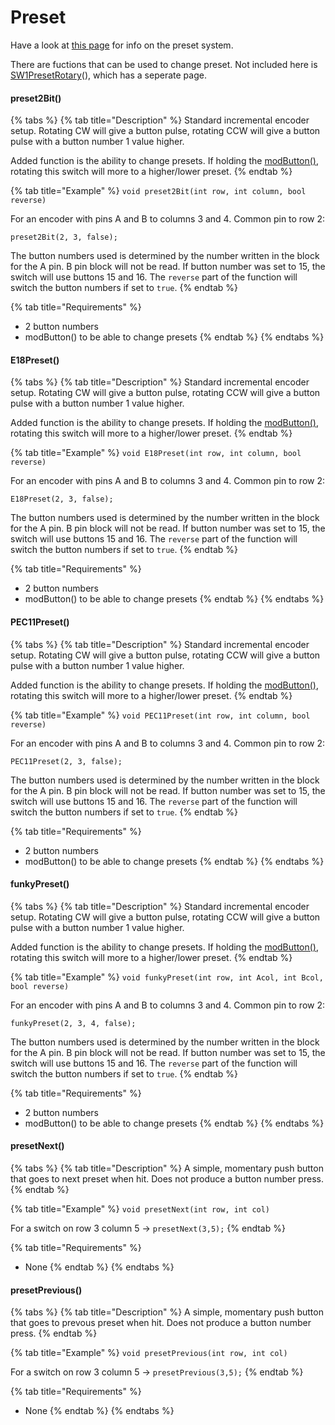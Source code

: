# Preset

Have a look at [this page](../3.-coding/advanced/presets/) for info on the preset system.&#x20;

There are fuctions that can be used to change preset. Not included here is [SW1PresetRotary](rotary-switches/sw1.md#sw1presetrotary)(), which has a seperate page.&#x20;

#### preset2Bit()

{% tabs %}
{% tab title="Description" %}
Standard incremental encoder setup. Rotating CW will give a button pulse, rotating CCW will give a button pulse with a button number 1 value higher.

Added function is the ability to change presets. If holding the [modButton()](function-button.md#modbutton), rotating this switch will more to a higher/lower preset.&#x20;
{% endtab %}

{% tab title="Example" %}
`void preset2Bit(int row, int column, bool reverse)`

For an encoder with pins A and B to columns 3 and 4. Common pin to row 2:

`preset2Bit(2, 3, false);`

The button numbers used is determined by the number written in the block for the A pin. B pin block will not be read. If button number was set to 15, the switch will use buttons 15 and 16. The `reverse` part of the function will switch the button numbers if set to `true`.
{% endtab %}

{% tab title="Requirements" %}
* 2 button numbers
* modButton() to be able to change presets
{% endtab %}
{% endtabs %}

#### E18Preset()

{% tabs %}
{% tab title="Description" %}
Standard incremental encoder setup. Rotating CW will give a button pulse, rotating CCW will give a button pulse with a button number 1 value higher.

Added function is the ability to change presets. If holding the [modButton()](function-button.md#modbutton), rotating this switch will more to a higher/lower preset.&#x20;
{% endtab %}

{% tab title="Example" %}
`void E18Preset(int row, int column, bool reverse)`

For an encoder with pins A and B to columns 3 and 4. Common pin to row 2:

`E18Preset(2, 3, false);`

The button numbers used is determined by the number written in the block for the A pin. B pin block will not be read. If button number was set to 15, the switch will use buttons 15 and 16. The `reverse` part of the function will switch the button numbers if set to `true`.
{% endtab %}

{% tab title="Requirements" %}
* 2 button numbers
* modButton() to be able to change presets
{% endtab %}
{% endtabs %}

#### PEC11Preset()

{% tabs %}
{% tab title="Description" %}
Standard incremental encoder setup. Rotating CW will give a button pulse, rotating CCW will give a button pulse with a button number 1 value higher.

Added function is the ability to change presets. If holding the [modButton()](function-button.md#modbutton), rotating this switch will more to a higher/lower preset.&#x20;
{% endtab %}

{% tab title="Example" %}
`void PEC11Preset(int row, int column, bool reverse)`

For an encoder with pins A and B to columns 3 and 4. Common pin to row 2:

`PEC11Preset(2, 3, false);`

The button numbers used is determined by the number written in the block for the A pin. B pin block will not be read. If button number was set to 15, the switch will use buttons 15 and 16. The `reverse` part of the function will switch the button numbers if set to `true`.
{% endtab %}

{% tab title="Requirements" %}
* 2 button numbers
* modButton() to be able to change presets
{% endtab %}
{% endtabs %}

#### funkyPreset()

{% tabs %}
{% tab title="Description" %}
Standard incremental encoder setup. Rotating CW will give a button pulse, rotating CCW will give a button pulse with a button number 1 value higher.

Added function is the ability to change presets. If holding the [modButton()](function-button.md#modbutton), rotating this switch will more to a higher/lower preset.&#x20;
{% endtab %}

{% tab title="Example" %}
`void funkyPreset(int row, int Acol, int Bcol, bool reverse)`

For an encoder with pins A and B to columns 3 and 4. Common pin to row 2:

`funkyPreset(2, 3, 4, false);`

The button numbers used is determined by the number written in the block for the A pin. B pin block will not be read. If button number was set to 15, the switch will use buttons 15 and 16. The `reverse` part of the function will switch the button numbers if set to `true`.
{% endtab %}

{% tab title="Requirements" %}
* 2 button numbers
* modButton() to be able to change presets
{% endtab %}
{% endtabs %}

#### presetNext()

{% tabs %}
{% tab title="Description" %}
A simple, momentary push button that goes to next preset when hit. Does not produce a button number press.&#x20;
{% endtab %}

{% tab title="Example" %}
`void presetNext(int row, int col)`

For a switch on row 3 column 5 -> `presetNext(3,5);`
{% endtab %}

{% tab title="Requirements" %}
* None
{% endtab %}
{% endtabs %}

#### presetPrevious()

{% tabs %}
{% tab title="Description" %}
A simple, momentary push button that goes to prevous preset when hit. Does not produce a button number press.&#x20;
{% endtab %}

{% tab title="Example" %}
`void presetPrevious(int row, int col)`

For a switch on row 3 column 5 -> `presetPrevious(3,5);`
{% endtab %}

{% tab title="Requirements" %}
* None
{% endtab %}
{% endtabs %}
